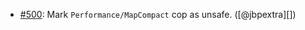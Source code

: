 * [#500](https://github.com/rubocop/rubocop-performance/issues/500): Mark `Performance/MapCompact` cop as unsafe. ([@jbpextra][])
